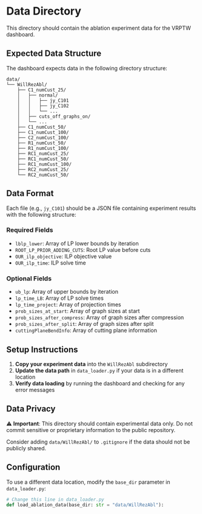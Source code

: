 # Data Directory

This directory should contain the ablation experiment data for the VRPTW dashboard.

## Expected Data Structure

The dashboard expects data in the following directory structure:

```
data/
└── WillRezAbl/
    ├── C1_numCust_25/
    │   ├── normal/
    │   │   ├── jy_C101
    │   │   ├── jy_C102
    │   │   └── ...
    │   ├── cuts_off_graphs_on/
    │   └── ...
    ├── C1_numCust_50/
    ├── C1_numCust_100/
    ├── C2_numCust_100/
    ├── R1_numCust_50/
    ├── R1_numCust_100/
    ├── RC1_numCust_25/
    ├── RC1_numCust_50/
    ├── RC1_numCust_100/
    ├── RC2_numCust_25/
    └── RC2_numCust_50/
```

## Data Format

Each file (e.g., `jy_C101`) should be a JSON file containing experiment results with the following structure:

### Required Fields
- `lblp_lower`: Array of LP lower bounds by iteration
- `ROOT_LP_PRIOR_ADDING_CUTS`: Root LP value before cuts
- `OUR_ilp_objective`: ILP objective value
- `OUR_ilp_time`: ILP solve time

### Optional Fields
- `ub_lp`: Array of upper bounds by iteration
- `lp_time_LB`: Array of LP solve times
- `lp_time_project`: Array of projection times
- `prob_sizes_at_start`: Array of graph sizes at start
- `prob_sizes_after_compress`: Array of graph sizes after compression
- `prob_sizes_after_split`: Array of graph sizes after split
- `cuttingPlaneBendInfo`: Array of cutting plane information

## Setup Instructions

1. **Copy your experiment data** into the `WillRezAbl` subdirectory
2. **Update the data path** in `data_loader.py` if your data is in a different location
3. **Verify data loading** by running the dashboard and checking for any error messages

## Data Privacy

⚠️ **Important**: This directory should contain experimental data only. Do not commit sensitive or proprietary information to the public repository.

Consider adding `data/WillRezAbl/` to `.gitignore` if the data should not be publicly shared.

## Configuration

To use a different data location, modify the `base_dir` parameter in `data_loader.py`:

```python
# Change this line in data_loader.py
def load_ablation_data(base_dir: str = "data/WillRezAbl"):
```
